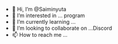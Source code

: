 - 👋 Hi, I’m @Saiminyuta
- 👀 I’m interested in ... program
- 🌱 I’m currently learning ...
- 💞️ I’m looking to collaborate on ...Discord
- 📫 How to reach me ...

<!---
Saiminyuta/Saiminyuta is a ✨ special ✨ repository because its `README.md` (this file) appears on your GitHub profile.
You can click the Preview link to take a look at your changes.
--->
